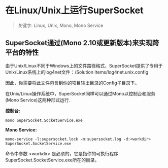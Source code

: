 # 在Linux/Unix上运行SuperSocket

> 关键字: Linux, Unix, Mono, Mono Service

## SuperSocket通过(Mono 2.10或更新版本)来实现跨平台的特性

由于Unix/Linux不同于Windows上的文件路径格式，SuperSocket提供了专用于Unix/Linux系统上的log4net文件：/Solution Items/log4net.unix.config

因此，你需要将此文件包含到你的项目输出目录的Config子目录下。

在Unix/Linux操作系统中，SuperSocket同样可以通过Mono以控制台和服务(Mono Service)这两种形式运行.

**控制台:**

    mono SuperSocket.SocketService.exe


**Mono Service:**

    mono-service -l:supersocket.lock -m:supersocket.log -d:<workdir> SuperSocket.SocketService.exe

命令中参数 &lt;workdir> 是必须的，它是指你的可执行程序SuperSocket.SocketService.exe所在的目录。
